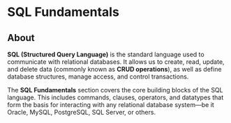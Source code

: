 # SQL Fundamentals

## About

**SQL (Structured Query Language)** is the standard language used to communicate with relational databases. It allows us to create, read, update, and delete data (commonly known as **CRUD operations**), as well as define database structures, manage access, and control transactions.

The **SQL Fundamentals** section covers the core building blocks of the SQL language. This includes commands, clauses, operators, and datatypes that form the basis for interacting with any relational database system—be it Oracle, MySQL, PostgreSQL, SQL Server, or others.
